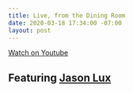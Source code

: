 ```yaml
---
title: Live, from the Dining Room
date: 2020-03-18 17:34:00 -07:00
layout: post
---
```


<div class="EventsButton mt1 mb10">
        <a class="Caption" href="https://www.youtube.com/embed/live_stream?channel=UCNPJxTmyx96ARvEO3Trh0Ig">
          Watch on Youtube
        </a>
      </div>

<h2 class="Display2 mb5">Featuring <a href="https://www.youtube.com/channel/UChAcDwEaJEav7VR6Z7x0Y3Q">Jason Lux</a></h2>
